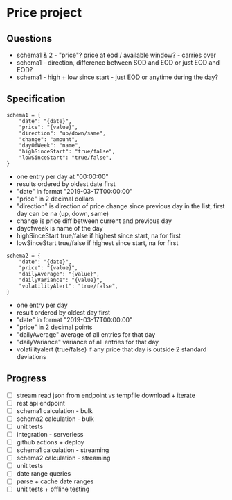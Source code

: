 # Price project

## Questions
- schema1 & 2 - "price"? price at eod / available window? - carries over
- schema1 - direction, difference between SOD and EOD or just EOD and EOD?
- schema1 - high + low since start - just EOD or anytime during the day? 

## Specification
```
schema1 = {
    "date": "{date}",
    "price": "{value}",
    "direction": "up/down/same",
    "change": "amount",
    "dayOfWeek": "name",
    "highSinceStart": "true/false",
    "lowSinceStart": "true/false",
}
```
- one entry per day at "00:00:00"
- results ordered by oldest date first
- "date" in format "2019-03-17T00:00:00"
- "price" in 2 decimal dollars
- "direction" is direction of price change since previous day in the list, first day can be na (up, down, same)
- change is price diff between current and previous day
- dayofweek is name of the day
- highSinceStart true/false if highest since start, na for first
- lowSinceStart true/false if highest since start, na for first

```
schema2 = {
    "date": "{date}",
    "price": "{value}",
    "dailyAverage": "{value}",
    "dailyVariance": "{value}",
    "volatilityAlert": "true/false",
}
```
- one entry per day
- result ordered by oldest day first
- "date" in format "2019-03-17T00:00:00"
- "price" in 2 decimal points
- "dailyAverage" average of all entries for that day
- "dailyVariance" variance of all entries for that day
- volatilityalert (true/false) if any price that day is outside 2 standard deviations



## Progress
- [ ] stream read json from endpoint vs tempfile download + iterate
- [ ] rest api endpoint
- [ ] schema1 calculation - bulk
- [ ] schema2 calculation - bulk
- [ ] unit tests
- [ ] integration - serverless
- [ ] github actions + deploy
- [ ] schema1 calculation - streaming
- [ ] schema2 calculation - streaming
- [ ] unit tests
- [ ] date range queries
- [ ] parse + cache date ranges
- [ ] unit tests + offline testing